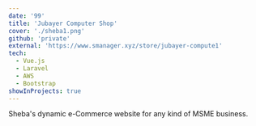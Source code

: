 ```yaml
---
date: '99'
title: 'Jubayer Computer Shop'
cover: './sheba1.png'
github: 'private'
external: 'https://www.smanager.xyz/store/jubayer-compute1'
tech:
  - Vue.js
  - Laravel
  - AWS
  - Bootstrap
showInProjects: true
---
```


Sheba's dynamic e-Commerce website for any kind of MSME business.
